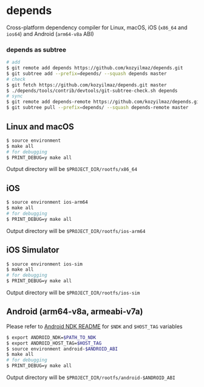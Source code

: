 # depends
Cross-platform dependency compiler for Linux, macOS, iOS (`x86_64` and `ios64`) and Android (`arm64-v8a` ABI)

### depends as subtree
```sh
# add
$ git remote add depends https://github.com/kozyilmaz/depends.git
$ git subtree add --prefix=depends/ --squash depends master
# check
$ git fetch https://github.com/kozyilmaz/depends.git master
$ ./depends/tools/contrib/devtools/git-subtree-check.sh depends
# sync
$ git remote add depends-remote https://github.com/kozyilmaz/depends.git
$ git subtree pull --prefix=depends/ --squash depends-remote master
```

## Linux and macOS
```sh
$ source environment
$ make all
# for debugging
$ PRINT_DEBUG=y make all
```
Output directory will be `$PROJECT_DIR/rootfs/x86_64`

## iOS
```sh
$ source environment ios-arm64
$ make all
# for debugging
$ PRINT_DEBUG=y make all
```
Output directory will be `$PROJECT_DIR/rootfs/ios-arm64`

## iOS Simulator
```sh
$ source environment ios-sim
$ make all
# for debugging
$ PRINT_DEBUG=y make all
```
Output directory will be `$PROJECT_DIR/rootfs/ios-sim`

## Android (arm64-v8a, armeabi-v7a)
Please refer to [Android NDK README](https://developer.android.com/ndk/guides/other_build_systems) for `$NDK` and `$HOST_TAG` variables
```sh
$ export ANDROID_NDK=$PATH_TO_NDK
$ export ANDROID_HOST_TAG=$HOST_TAG
$ source environment android-$ANDROID_ABI
$ make all
# for debugging
$ PRINT_DEBUG=y make all
```
Output directory will be `$PROJECT_DIR/rootfs/android-$ANDROID_ABI`

